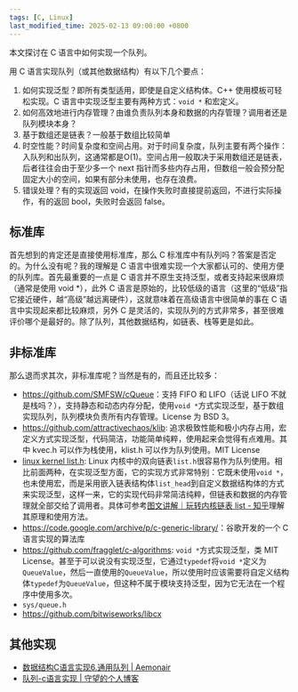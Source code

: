 ```yaml
---
tags: [C, Linux]
last_modified_time: 2025-02-13 09:00:00 +0800
---
```


本文探讨在 C 语言中如何实现一个队列。

用 C 语言实现队列（或其他数据结构）有以下几个要点：
1. 如何实现泛型？即所有类型适用，即使是自定义结构体。C++ 使用模板可轻松实现。C 语言中实现泛型主要有两种方式：`void *` 和宏定义。
2. 如何高效地进行内存管理？由谁负责队列本身和数据的内存管理？调用者还是队列模块本身？
3. 基于数组还是链表？一般基于数组比较简单
4. 时空性能？时间复杂度和空间占用。对于时间复杂度，队列主要有两个操作：入队列和出队列，这通常都是O(1)。空间占用一般取决于采用数组还是链表，后者往往会由于至少多一个 next 指针而多些内存占用，但数组一般会预分配固定大小的空间，如果有部分未使用，也存在浪费。
5. 错误处理？有的实现返回 void，在操作失败时直接提前返回，不进行实际操作，有的返回 bool，失败时会返回 false。

## 标准库
首先想到的肯定还是直接使用标准库，那么 C 标准库中有队列吗？答案是否定的。为什么没有呢？我的理解是 C 语言中很难实现一个大家都认可的、使用方便的队列库。首先最重要的一点是 C 语言并不原生支持泛型，或者支持起来很麻烦（通常是使用 void *），此外 C 语言是原始的，比较低级的语言（这里的“低级”指它接近硬件，越“高级”越远离硬件），这就意味着在高级语言中很简单的事在 C 语言中实现起来都比较麻烦，另外 C 是灵活的，实现队列的方式非常多，甚至很难评价哪个是最好的。除了队列，其他数据结构，如链表、栈等更是如此。

## 非标准库

那么退而求其次，非标准库呢？当然是有的，而且还比较多：
* <https://github.com/SMFSW/cQueue>：支持 FIFO 和 LIFO（话说 LIFO 不就是栈吗？），支持静态和动态内存分配，使用`void *`方式实现泛型，基于数组实现队列，队列模块负责所有内存管理。License 为 BSD 3。
* <https://github.com/attractivechaos/klib>: 追求极致性能和极小内存占用，宏定义方式实现泛型，代码简洁，功能简单纯粹，使用起来会觉得有点难用。其中 kvec.h 可以作为栈使用，klist.h 可以作为队列使用。MIT License
* [linux kernel list.h](https://github.com/torvalds/linux/blob/master/include/linux/list.h): Linux 内核中的双向链表`list.h`很容易作为队列使用。相比前面两种，在实现泛型方面，它的实现方式非常特别：它既未使用`void *`，也未使用宏，而是采用嵌入链表结构体`list_head`到自定义数据结构体的方式来实现泛型，这样一来，它的实现代码非常简洁纯粹，但链表和数据的内存管理就全部交给了调用者。具体可参考[图文讲解｜玩转内核链表 list - 知乎](https://zhuanlan.zhihu.com/p/450778696)理解其原理和使用方法。
* <https://code.google.com/archive/p/c-generic-library/>：谷歌开发的一个 C 语言实现的算法库
* <https://github.com/fragglet/c-algorithms>: `void *`方式实现泛型，类 MIT License。甚至于可以说没有实现泛型，它通过`typedef`将`void *`定义为`QueueValue`，然后一直使用的`QueueValue`，所以使用时应该需要将自定义结构体`typedef`为`QueueValue`，但这种不属于模块支持泛型，因为它无法在一个程序中使用多次。
* `sys/queue.h`
* <https://github.com/bitwiseworks/libcx>

## 其他实现

* [数据结构C语言实现6.通用队列 \| Aemonair](https://aemonair.github.io/2016/06/18/Data_Structure_06_General_Queue/)
* [队列-c语言实现 \| 守望的个人博客](https://www.yanbinghu.com/2019/03/28/13055.html)
